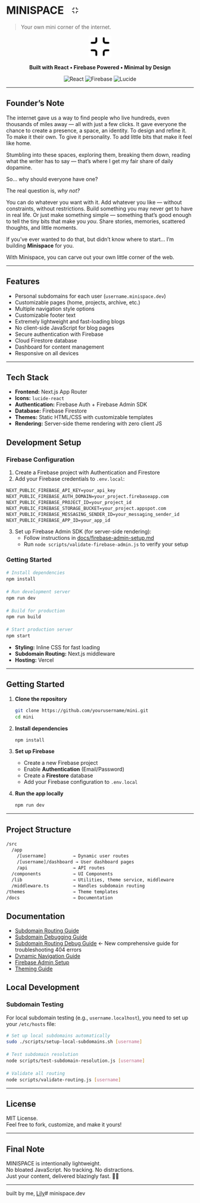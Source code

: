 # MINISPACE &nbsp; <img src="https://raw.githubusercontent.com/lucide-icons/lucide/main/icons/minimize.svg" alt="Minispace Logo" height="20" />

> Your own mini corner of the internet.

<p align="center">
  <img src="https://raw.githubusercontent.com/lucide-icons/lucide/main/icons/minimize.svg" width="60" alt="Minispace Logo" />
</p>

<p align="center">
  <b>Built with React • Firebase Powered • Minimal by Design</b>
</p>

<p align="center">
  <img alt="React" src="https://img.shields.io/badge/React-20232A?style=for-the-badge&logo=react&logoColor=61DAFB"/>
  <img alt="Firebase" src="https://img.shields.io/badge/Firebase-ffca28?style=for-the-badge&logo=firebase&logoColor=white"/>
  <img alt="Lucide" src="https://img.shields.io/badge/Lucide_Icons-000000?style=for-the-badge&logo=lucide&logoColor=white"/>
</p>

---

## Founder’s Note

The internet gave us a way to find people who live hundreds, even thousands of miles away — all with just a few clicks.
It gave everyone the chance to create a presence, a space, an identity. To design and refine it. To make it their own. To give it personality. To add little bits that make it feel like home.

Stumbling into these spaces, exploring them, breaking them down, reading what the writer has to say — that’s where I get my fair share of daily dopamine.

So... why should everyone have one?

The real question is, *why not?*

You can do whatever you want with it. Add whatever you like — without constraints, without restrictions.
Build something you may never get to have in real life. Or just make something simple — something that’s good enough to tell the tiny bits that make you *you*. Share stories, memories, scattered thoughts, and little moments.

If you’ve ever wanted to do that, but didn’t know where to start…
I’m building **Minispace** for you.

With Minispace, you can carve out your own little corner of the web.


---

## Features
- Personal subdomains for each user (`username.minispace.dev`)
- Customizable pages (home, projects, archive, etc.)
- Multiple navigation style options
- Customizable footer text
- Extremely lightweight and fast-loading blogs
- No client-side JavaScript for blog pages
- Secure authentication with Firebase
- Cloud Firestore database
- Dashboard for content management
- Responsive on all devices

---

## Tech Stack
- **Frontend:** Next.js App Router
- **Icons:** `lucide-react`
- **Authentication:** Firebase Auth + Firebase Admin SDK
- **Database:** Firebase Firestore
- **Themes:** Static HTML/CSS with customizable templates
- **Rendering:** Server-side theme rendering with zero client JS 

## Development Setup

### Firebase Configuration

1. Create a Firebase project with Authentication and Firestore
2. Add your Firebase credentials to `.env.local`:

```
NEXT_PUBLIC_FIREBASE_API_KEY=your_api_key
NEXT_PUBLIC_FIREBASE_AUTH_DOMAIN=your_project.firebaseapp.com
NEXT_PUBLIC_FIREBASE_PROJECT_ID=your_project_id
NEXT_PUBLIC_FIREBASE_STORAGE_BUCKET=your_project.appspot.com
NEXT_PUBLIC_FIREBASE_MESSAGING_SENDER_ID=your_messaging_sender_id
NEXT_PUBLIC_FIREBASE_APP_ID=your_app_id
```

3. Set up Firebase Admin SDK (for server-side rendering):
   - Follow instructions in [docs/firebase-admin-setup.md](docs/firebase-admin-setup.md)
   - Run `node scripts/validate-firebase-admin.js` to verify your setup

### Getting Started

```bash
# Install dependencies
npm install

# Run development server
npm run dev

# Build for production
npm run build

# Start production server
npm start
```
- **Styling:** Inline CSS for fast loading
- **Subdomain Routing:** Next.js middleware
- **Hosting:** Vercel

---

## Getting Started

1. **Clone the repository**
   ```bash
   git clone https://github.com/yourusername/mini.git
   cd mini
   ```

2. **Install dependencies**
   ```bash
   npm install
   ```

3. **Set up Firebase**
   - Create a new Firebase project
   - Enable **Authentication** (Email/Password)
   - Create a **Firestore** database
   - Add your Firebase configuration to `.env.local`

4. **Run the app locally**
   ```bash
   npm run dev
   ```

---

## Project Structure
```
/src
  /app
    /[username]          → Dynamic user routes
    /[username]/dashboard → User dashboard pages
    /api                 → API routes
  /components            → UI Components
  /lib                   → Utilities, theme service, middleware
  /middleware.ts         → Handles subdomain routing
/themes                  → Theme templates
/docs                    → Documentation
```

## Documentation
- [Subdomain Routing Guide](./docs/subdomain-routing-guide.md)
- [Subdomain Debugging Guide](./docs/subdomain-debug-guide.md)
- [Subdomain Routing Debug Guide](./docs/subdomain-routing-debug-guide.md) ← New comprehensive guide for troubleshooting 404 errors
- [Dynamic Navigation Guide](./docs/dynamic-navigation-guide.md)
- [Firebase Admin Setup](./docs/firebase-admin-setup.md)
- [Theming Guide](./docs/theming.md)

## Local Development 
### Subdomain Testing
For local subdomain testing (e.g., `username.localhost`), you need to set up your `/etc/hosts` file:

```bash
# Set up local subdomains automatically
sudo ./scripts/setup-local-subdomains.sh [username]

# Test subdomain resolution
node scripts/test-subdomain-resolution.js [username]

# Validate all routing
node scripts/validate-routing.js [username]
```

---

## License
MIT License.  
Feel free to fork, customize, and make it yours!

---

## Final Note
MINISPACE is intentionally lightweight.  
No bloated JavaScript. No tracking. No distractions.  
Just your content, delivered blazingly fast. ✍🏽

---

built by me, [Lily](https://github.com/lilianada)# minispace.dev
